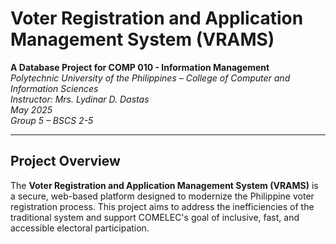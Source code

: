 # Voter Registration and Application Management System (VRAMS)

**A Database Project for COMP 010 - Information Management**  
*Polytechnic University of the Philippines – College of Computer and Information Sciences*  
*Instructor: Mrs. Lydinar D. Dastas*  
*May 2025*  
*Group 5 – BSCS 2-5*

---

## Project Overview

The **Voter Registration and Application Management System (VRAMS)** is a secure, web-based platform designed to modernize the Philippine voter registration process. This project aims to address the inefficiencies of the traditional system and support COMELEC's goal of inclusive, fast, and accessible electoral participation.
